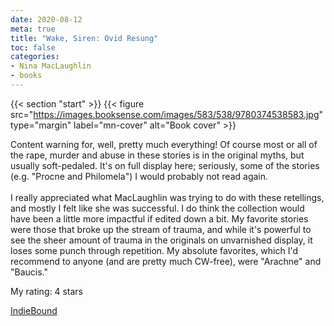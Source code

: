 ```yaml
---
date: 2020-08-12
meta: true
title: "Wake, Siren: Ovid Resung"
toc: false
categories:
- Nina MacLaughlin
- books
---
```


{{< section "start" >}}
{{< figure src="https://images.booksense.com/images/583/538/9780374538583.jpg" type="margin" label="mn-cover" alt="Book cover" >}}

Content warning for, well, pretty much everything! Of course most or all of the rape, murder and abuse in these stories is in the original myths, but usually soft-pedaled. It's on full display here; seriously, some of the stories (e.g. "Procne and Philomela") I would probably not read again.<br /><br />I really appreciated what MacLaughlin was trying to do with these retellings, and mostly I felt like she was successful. I do think the collection would have been a little more impactful if edited down a bit. My favorite stories were those that broke up the stream of trauma, and while it's powerful to see the sheer amount of trauma in the originals on unvarnished display, it loses some punch through repetition. My absolute favorites, which I'd recommend to anyone (and are pretty much CW-free), were "Arachne" and "Baucis." 

My rating: 4 stars  

[IndieBound](https://www.indiebound.org/book/9780374538583)
